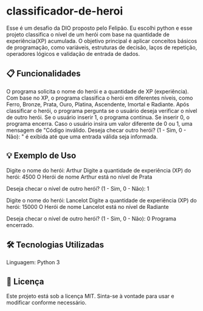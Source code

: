 # classificador-de-heroi
Esse é um desafio da DIO proposto pelo Felipão. Eu escolhi python e esse projeto classifica o nível de um herói com base na quantidade de experiência(XP) acumulada. O objetivo principal é aplicar conceitos básicos de programação, como variáveis, estruturas de decisão, laços de repetição, operadores lógicos e validação de entrada de dados.

## 📋 Funcionalidades
O programa solicita o nome do herói e a quantidade de XP (experiência).
Com base no XP, o programa classifica o herói em diferentes níveis, como Ferro, Bronze, Prata, Ouro, Platina, Ascendente, Imortal e Radiante.
Após classificar o herói, o programa pergunta se o usuário deseja verificar o nível de outro herói.
    Se o usuário inserir 1, o programa continua.
    Se inserir 0, o programa encerra.
    Caso o usuário insira um valor diferente de 0 ou 1, uma mensagem de "Código inválido. Deseja checar outro herói? (1 - Sim, 0 - Não): " é exibida até que uma entrada válida seja informada.

## 💡 Exemplo de Uso
Digite o nome do herói: Arthur
Digite a quantidade de experiência (XP) do herói: 4500
O Herói de nome Arthur está no nível de Prata

Deseja checar o nível de outro herói? (1 - Sim, 0 - Não): 1

Digite o nome do herói: Lancelot
Digite a quantidade de experiência (XP) do herói: 15000
O Herói de nome Lancelot está no nível de Radiante

Deseja checar o nível de outro herói? (1 - Sim, 0 - Não): 0
Programa encerrado.

## 🛠️ Tecnologias Utilizadas
Linguagem: Python 3

## 📄 Licença
Este projeto está sob a licença MIT. Sinta-se à vontade para usar e modificar conforme necessário.
